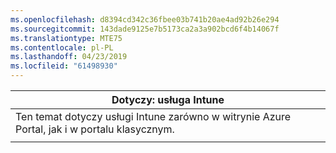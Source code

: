 ```yaml
---
ms.openlocfilehash: d8394cd342c36fbee03b741b20ae4ad92b26e294
ms.sourcegitcommit: 143dade9125e7b5173ca2a3a902bcd6f4b14067f
ms.translationtype: MTE75
ms.contentlocale: pl-PL
ms.lasthandoff: 04/23/2019
ms.locfileid: "61498930"
---
```

|                              Dotyczy: usługa Intune                               |
|-------------------------------------------------------------------------------|
| Ten temat dotyczy usługi Intune zarówno w witrynie Azure Portal, jak i w portalu klasycznym. |
|                                                                               |

